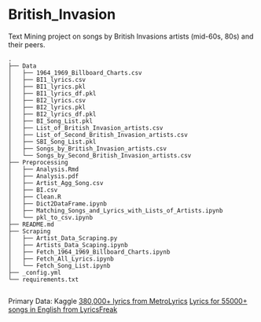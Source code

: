 # British_Invasion
Text Mining project on songs by British Invasions artists (mid-60s, 80s) and their peers.
```
.
├── Data
│   ├── 1964_1969_Billboard_Charts.csv
│   ├── BI1_lyrics.csv
│   ├── BI1_lyrics.pkl
│   ├── BI1_lyrics_df.pkl
│   ├── BI2_lyrics.csv
│   ├── BI2_lyrics.pkl
│   ├── BI2_lyrics_df.pkl
│   ├── BI_Song_List.pkl
│   ├── List_of_British_Invasion_artists.csv
│   ├── List_of_Second_British_Invasion_artists.csv
│   ├── SBI_Song_List.pkl
│   ├── Songs_by_British_Invasion_artists.csv
│   └── Songs_by_Second_British_Invasion_artists.csv
├── Preprocessing
│   ├── Analysis.Rmd
│   ├── Analysis.pdf
│   ├── Artist_Agg_Song.csv
│   ├── BI.csv
│   ├── Clean.R
│   ├── Dict2DataFrame.ipynb
│   ├── Matching_Songs_and_Lyrics_with_Lists_of_Artists.ipynb
│   └── pkl_to_csv.ipynb
├── README.md
├── Scraping
│   ├── Artist_Data_Scraping.py
│   ├── Artists_Data_Scaping.ipynb
│   ├── Fetch_1964_1969_Billboard_Charts.ipynb
│   ├── Fetch_All_Lyrics.ipynb
│   └── Fetch_Song_List.ipynb
├── _config.yml
└── requirements.txt


```
Primary Data: Kaggle
[380,000+ lyrics from MetroLyrics](https://www.kaggle.com/gyani95/380000-lyrics-from-metrolyrics)
[Lyrics for 55000+ songs in English from LyricsFreak](https://www.kaggle.com/mousehead/songlyrics)
